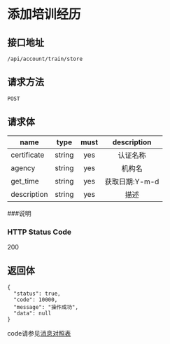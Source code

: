 # 添加培训经历

## 接口地址

`/api/account/train/store`

## 请求方法

`POST`

## 请求体

| name     | type     | must     | description |
|----------|:--------:|:--------:|:--------:|
| certificate    | string   | yes       | 认证名称 |
| agency   | string   | yes      | 机构名 |
| get_time  | string   | yes      | 获取日期:Y-m-d |
| description | string   | yes      | 描述 |


###说明


### HTTP Status Code

200

## 返回体
```json5
{
  "status": true,
  "code": 10000,
  "message": "操作成功",
  "data": null
}
```

code请参见[消息对照表](消息对照表.md)
